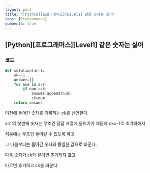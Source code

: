 ```yaml
---
layout: post
title: "[Python][프로그래머스][Level1] 같은 숫자는 싫어"
tags: [Programmers]
comments: true
---
```


## [Python][프로그래머스][Level1] 같은 숫자는 싫어

### 코드

```python
def solution(arr):
    ck=-1
    answer=[]
    for num in arr:
        if num!=ck:
            answer.append(num)
            ck=num
    return answer
```

이전에 들어간 숫자를 기록하는 ck를 선언한다.

arr 의 첫번째 숫자는 무조건 정답 배열에 들어가기 때문에 ck=-1로 초기화해서

처음에는 무조건 들어갈 수 있도록 하고

그 다음부터는 들어간 숫자와 동일한 값으로 바꾼다.

다음 숫자가 ck와 같다면 추가하지 않고

다르면 추가하고 ck를 바꾼다.
